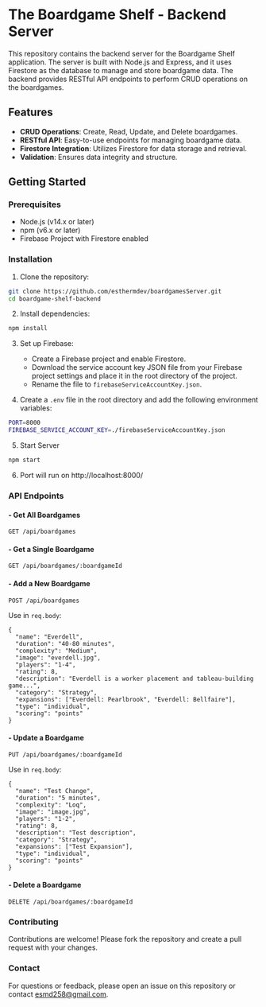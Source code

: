 # The Boardgame Shelf - Backend Server

This repository contains the backend server for the Boardgame Shelf application. The server is built with Node.js and Express, and it uses Firestore as the database to manage and store boardgame data. The backend provides RESTful API endpoints to perform CRUD operations on the boardgames.

## Features

- **CRUD Operations**: Create, Read, Update, and Delete boardgames.
- **RESTful API**: Easy-to-use endpoints for managing boardgame data.
- **Firestore Integration**: Utilizes Firestore for data storage and retrieval.
- **Validation**: Ensures data integrity and structure.

## Getting Started

### Prerequisites

- Node.js (v14.x or later)
- npm (v6.x or later)
- Firebase Project with Firestore enabled

### Installation

1. Clone the repository:
```bash
git clone https://github.com/esthermdev/boardgamesServer.git
cd boardgame-shelf-backend
```

2. Install dependencies:
```bash
npm install
```

3. Set up Firebase:
	- Create a Firebase project and enable Firestore.
	- Download the service account key JSON file from your Firebase project settings and place it in the root directory of the project.
	- Rename the file to `firebaseServiceAccountKey.json`.

4. Create a `.env` file in the root directory and add the following environment variables:
```bash
PORT=8000
FIREBASE_SERVICE_ACCOUNT_KEY=./firebaseServiceAccountKey.json
```
5. Start Server
```bash
npm start
```
6. Port will run on http://localhost:8000/

### API Endpoints

#### - Get All Boardgames

`GET /api/boardgames`
#### - Get a Single Boardgame

`GET /api/boardgames/:boardgameId`
#### - Add a New Boardgame

`POST /api/boardgames`

Use in `req.body`:
```
{
  "name": "Everdell",
  "duration": "40-80 minutes",
  "complexity": "Medium",
  "image": "everdell.jpg",
  "players": "1-4",
  "rating": 8,
  "description": "Everdell is a worker placement and tableau-building game...",
  "category": "Strategy",
  "expansions": ["Everdell: Pearlbrook", "Everdell: Bellfaire"],
  "type": "individual",
  "scoring": "points"
}
```

#### - Update a Boardgame

`PUT /api/boardgames/:boardgameId`

Use in `req.body`:
```
{
  "name": "Test Change",
  "duration": "5 minutes",
  "complexity": "Loq",
  "image": "image.jpg",
  "players": "1-2",
  "rating": 8,
  "description": "Test description",
  "category": "Strategy",
  "expansions": ["Test Expansion"],
  "type": "individual",
  "scoring": "points"
}
```

#### - Delete a Boardgame

`DELETE /api/boardgames/:boardgameId`

### Contributing

Contributions are welcome! Please fork the repository and create a pull request with your changes.

### Contact

For questions or feedback, please open an issue on this repository or contact esmd258@gmail.com.
